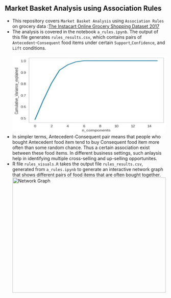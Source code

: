 ## **Market Basket Analysis using Association Rules**

- This repository covers `Market Basket Analysis` using `Association Rules` on grocery data :[The Instacart Online Grocery Shopping Dataset 2017](https://www.instacart.com/datasets/grocery-shopping-2017)
- The analysis is covered in the notebook `a_rules.ipynb`. The output of this file generates `rules_results.csv`, which contains pairs of `Antecedent`-`Consequent` food items under certain `Support`,`Confidence`, and `Lift` conditions.<br> <br>
  <img src='./snippets/01.jpg' width='720' height='240' title='A-Rules Output Table'> <br>
- In simpler terms, Antecedent-Consequent pair means that people who bought Antecedent food item tend to buy Consequent food item more often than some random chance. Thus a certain association exist between these food items. In different business settings, such anlaysis help in identifying multiple cross-selling and up-selling opportunites.
- R file `rules_visuals.R` takes the output file `rules_results.csv`, generated from `a_rules.ipynb` to generate an interactive network graph that shows different pairs of food items that are often bought together. <br>
  <img src='./snippets/01a.jpg' width='480' height='360' title='Network Graph'>
